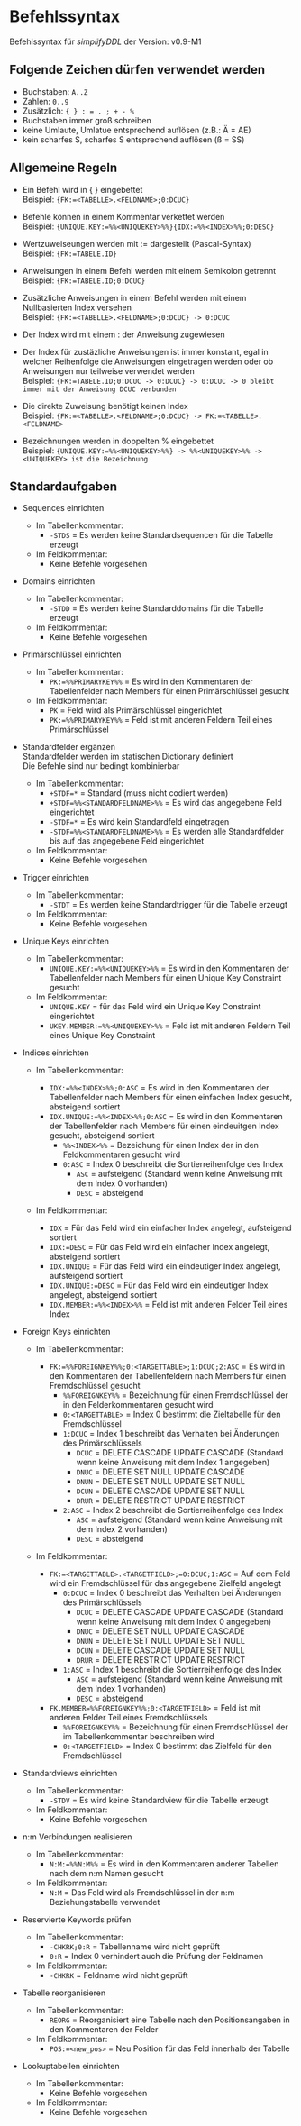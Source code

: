 Befehlssyntax
=============

Befehlssyntax für *simplifyDDL* der Version: v0.9-M1


Folgende Zeichen dürfen verwendet werden
----------------------------------------

- Buchstaben: `A..Z`
- Zahlen: `0..9`
- Zusätzlich: `{ } : = . ; + - %` 
- Buchstaben immer groß schreiben
- keine Umlaute, Umlatue entsprechend auflösen (z.B.: Ä = AE) 
- kein scharfes S, scharfes S entsprechend auflösen (ß = SS)


Allgemeine Regeln
-----------------

- Ein Befehl wird in { } eingebettet      
Beispiel: `{FK:=<TABELLE>.<FELDNAME>;0:DCUC}`

- Befehle können in einem Kommentar verkettet werden      
Beispiel: `{UNIQUE.KEY:=%%<UNIQUEKEY>%%}{IDX:=%%<INDEX>%%;0:DESC}` 

- Wertzuweiseungen werden mit := dargestellt (Pascal-Syntax)       
Beispiel: `{FK:=TABELE.ID}`

- Anweisungen in einem Befehl werden mit einem Semikolon getrennt       
Beispiel: `{FK:=TABELE.ID;0:DCUC}`

- Zusätzliche Anweisungen in einem Befehl werden mit einem Nullbasierten Index 
versehen       
Beispiel: `{FK:=<TABELLE>.<FELDNAME>;0:DCUC} -> 0:DCUC`

- Der Index wird mit einem : der Anweisung zugewiesen      

- Der Index für zustäzliche Anweisungen ist immer konstant, egal in welcher 
Reihenfolge die Anweisungen eingetragen werden oder ob Anweisungen nur teilweise
verwendet werden       
Beispiel: `{FK:=TABELE.ID;0:DCUC -> 0:DCUC} -> 0:DCUC -> 0 bleibt immer mit der Anweisung DCUC verbunden`  

- Die direkte Zuweisung benötigt keinen Index       
Beispiel: `{FK:=<TABELLE>.<FELDNAME>;0:DCUC} -> FK:=<TABELLE>.<FELDNAME>`

- Bezeichnungen werden in doppelten % eingebettet      
Beispiel: `{UNIQUE.KEY:=%%<UNIQUEKEY>%%} -> %%<UNIQUEKEY>%% -> <UNIQUEKEY> ist die Bezeichnung` 



Standardaufgaben
----------------

* Sequences einrichten
  * Im Tabellenkommentar:
      * `-STDS` = Es werden keine Standardsequencen für die Tabelle erzeugt     
  * Im Feldkommentar:
      * Keine Befehle vorgesehen     

* Domains einrichten      
  * Im Tabellenkommentar:
      * `-STDD` = Es werden keine Standarddomains für die Tabelle erzeugt     
  * Im Feldkommentar:
      * Keine Befehle vorgesehen     

* Primärschlüssel einrichten
  * Im Tabellenkommentar:
      * `PK:=%%PRIMARYKEY%%` = Es wird in den Kommentaren der Tabellenfelder nach Members für einen Primärschlüssel gesucht                
  * Im Feldkommentar:
      * `PK` = Feld wird als Primärschlüssel eingerichtet
      * `PK:=%%PRIMARYKEY%%` = Feld ist mit anderen Feldern Teil eines Primärschlüssel        
        
* Standardfelder ergänzen            
  Standardfelder werden im statischen Dictionary definiert        
  Die Befehle sind nur bedingt kombinierbar        
  * Im Tabellenkommentar: 
      * `+STDF=*` = Standard (muss nicht codiert werden)
      * `+STDF=%%<STANDARDFELDNAME>%%` = Es wird das angegebene Feld eingerichtet      
      * `-STDF=*` = Es wird kein Standardfeld eingetragen 
      * `-STDF=%%<STANDARDFELDNAME>%%` = Es werden alle Standardfelder bis auf das angegebene Feld eingerichtet  
  * Im Feldkommentar:
      * Keine Befehle vorgesehen

* Trigger einrichten         
  * Im Tabellenkommentar:
      * `-STDT` = Es werden keine Standardtrigger für die Tabelle erzeugt     
  * Im Feldkommentar:
      * Keine Befehle vorgesehen     

* Unique Keys einrichten     
  * Im Tabellenkommentar:
      * `UNIQUE.KEY:=%%<UNIQUEKEY>%%` = Es wird in den Kommentaren der Tabellenfelder nach Members für einen Unique Key Constraint gesucht 
  * Im Feldkommentar:
      * `UNIQUE.KEY` = für das Feld wird ein Unique Key Constraint eingerichtet
      * `UKEY.MEMBER:=%%<UNIQUEKEY>%%` = Feld ist mit anderen Feldern Teil eines Unique Key Constraint   

* Indices einrichten             
  * Im Tabellenkommentar:
      * `IDX:=%%<INDEX>%%;0:ASC` = Es wird in den Kommentaren der Tabellenfelder nach Members für einen einfachen Index gesucht, absteigend sortiert
      * `IDX.UNIQUE:=%%<INDEX>%%;0:ASC` = Es wird in den Kommentaren der Tabellenfelder nach Members für einen eindeuitgen Index gesucht, absteigend sortiert
          * `%%<INDEX>%%` = Bezeichung für einen Index der in den Feldkommentaren gesucht wird 
          * `0:ASC` = Index 0 beschreibt die Sortierreihenfolge des Index 
              * `ASC` = aufsteigend (Standard wenn keine Anweisung mit dem Index 0 vorhanden)
              * `DESC` = absteigend 
               
  * Im Feldkommentar:
      * `IDX` = Für das Feld wird ein einfacher Index angelegt, aufsteigend sortiert
      * `IDX:=DESC` = Für das Feld wird ein einfacher Index angelegt, absteigend sortiert   
      * `IDX.UNIQUE` = Für das Feld wird ein eindeutiger Index angelegt, aufsteigend sortiert    
      * `IDX.UNIQUE:=DESC` = Für das Feld wird ein eindeutiger Index angelegt, absteigend sortiert
      * `IDX.MEMBER:=%%<INDEX>%%` = Feld ist mit anderen Felder Teil eines Index    

* Foreign Keys einrichten             
  * Im Tabellenkommentar:
      * `FK:=%%FOREIGNKEY%%;0:<TARGETTABLE>;1:DCUC;2:ASC` = Es wird in den Kommentaren der Tabellenfeldern nach Members für einen Fremdschlüssel gesucht
          * `%%FOREIGNKEY%%` = Bezeichnung für einen Fremdschlüssel der in den Felderkommentaren gesucht wird
          * `0:<TARGETTABLE>` = Index 0 bestimmt die Zieltabelle für den Fremdschlüssel
          * `1:DCUC` = Index 1 beschreibt das Verhalten bei Änderungen des Primärschlüssels
              * `DCUC` = DELETE CASCADE UPDATE CASCADE (Standard wenn keine Anweisung mit dem Index 1 angegeben)
              * `DNUC` = DELETE SET NULL UPDATE CASCADE
              * `DNUN` = DELETE SET NULL UPDATE SET NULL
              * `DCUN` = DELETE CASCADE UPDATE SET NULL
              * `DRUR` = DELETE RESTRICT UPDATE RESTRICT
          * `2:ASC` = Index 2 beschreibt die Sortierreihenfolge des Index 
              * `ASC` = aufsteigend (Standard wenn keine Anweisung mit dem Index 2 vorhanden)
              * `DESC` = absteigend 
                                                                  
  * Im Feldkommentar:
      * `FK:=<TARGETTABLE>.<TARGETFIELD>;=0:DCUC;1:ASC` = Auf dem Feld wird ein Fremdschlüssel für das angegebene Zielfeld angelegt
          * `0:DCUC` = Index 0 beschreibt das Verhalten bei Änderungen des Primärschlüssels            
              * `DCUC` = DELETE CASCADE UPDATE CASCADE (Standard wenn keine Anweisung mit dem Index 0 angegeben)
              * `DNUC` = DELETE SET NULL UPDATE CASCADE
              * `DNUN` = DELETE SET NULL UPDATE SET NULL
              * `DCUN` = DELETE CASCADE UPDATE SET NULL
              * `DRUR` = DELETE RESTRICT UPDATE RESTRICT
          * `1:ASC` = Index 1 beschreibt die Sortierreihenfolge des Index 
              * `ASC` = aufsteigend (Standard wenn keine Anweisung mit dem Index 1 vorhanden)
              * `DESC` = absteigend
      * `FK.MEMBER=%%FOREIGNKEY%%;0:<TARGETFIELD>` = Feld ist mit anderen Felder Teil eines Fremdschlüssels
          * `%%FOREIGNKEY%%` = Bezeichnung für einen Fremdschlüssel der im Tabellenkommentar beschreiben wird
          * `0:<TARGETFIELD>` = Index 0 bestimmt das Zielfeld für den Fremdschlüssel 

* Standardviews einrichten             
  * Im Tabellenkommentar:
      * `-STDV` = Es wird keine Standardview für die Tabelle erzeugt
  * Im Feldkommentar:
      * Keine Befehle vorgesehen

* n:m Verbindungen realisieren             
  * Im Tabellenkommentar:
      * `N:M:=%%N:M%%` = Es wird in den Kommentaren anderer Tabellen nach dem n:m Namen gesucht   
  * Im Feldkommentar:
      * `N:M` = Das Feld wird als Fremdschlüssel in der n:m Beziehungstabelle verwendet    

* Reservierte Keywords prüfen             
  * Im Tabellenkommentar:
      * `-CHKRK;0:R` = Tabellenname wird nicht geprüft
      * `0:R` = Index 0 verhindert auch die Prüfung der Feldnamen        
  * Im Feldkommentar:
      * `-CHKRK` = Feldname wird nicht geprüft   

* Tabelle reorganisieren
  * Im Tabellenkommentar:
      * `REORG` = Reorganisiert eine Tabelle nach den Positionsangaben in den Kommentaren der Felder   
  * Im Feldkommentar: 
      * `POS:=<new_pos>` = Neu Position für das Feld innerhalb der Tabelle

* Lookuptabellen einrichten
  * Im Tabellenkommentar:
      * Keine Befehle vorgesehen   
  * Im Feldkommentar: 
      * Keine Befehle vorgesehen                    